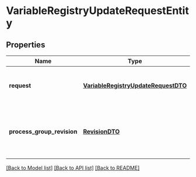 # VariableRegistryUpdateRequestEntity

## Properties
Name | Type | Description | Notes
------------ | ------------- | ------------- | -------------
**request** | [**VariableRegistryUpdateRequestDTO**](VariableRegistryUpdateRequestDTO.md) | The Variable Registry Update Request | [optional] 
**process_group_revision** | [**RevisionDTO**](RevisionDTO.md) | The revision for the Process Group that owns this variable registry. | [optional] 

[[Back to Model list]](../README.md#documentation-for-models) [[Back to API list]](../README.md#documentation-for-api-endpoints) [[Back to README]](../README.md)


